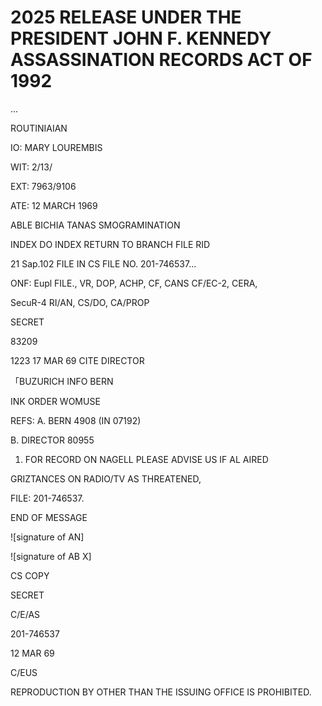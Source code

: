 # 2025 RELEASE UNDER THE PRESIDENT JOHN F. KENNEDY ASSASSINATION RECORDS ACT OF 1992

...

ROUTINIAIAN

IO: MARY LOUREMBIS

WIT: 2/13/

EXT: 7963/9106

ATE: 12 MARCH 1969

ABLE BICHIA TANAS SMOGRAMINATION

INDEX DO INDEX RETURN TO BRANCH FILE RID

21 Sap.102 FILE IN CS FILE NO. 201-746537...

ONF: Eupl FILE., VR, DOP, ACHP, CF, CANS CF/EC-2, CERA,

SecuR-4 RI/AN, CS/DO, CA/PROP

SECRET

83209

1223 17 MAR 69 CITE DIRECTOR

「BUZURICH INFO BERN

INK ORDER WOMUSE

REFS: A. BERN 4908 (IN 07192)

B. DIRECTOR 80955

1. FOR RECORD ON NAGELL PLEASE ADVISE US IF AL AIRED

GRIZTANCES ON RADIO/TV AS THREATENED,

FILE: 201-746537.

END OF MESSAGE

![signature of AN]

![signature of AB X]

CS COPY

SECRET

C/E/AS

201-746537

12 MAR 69

C/EUS

REPRODUCTION BY OTHER THAN THE ISSUING OFFICE IS PROHIBITED.
